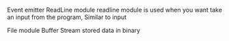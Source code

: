 Event emitter
ReadLine module
 readline module is used when you want take an input from the program, Similar to input 

File module
    Buffer Stream stored data in binary 